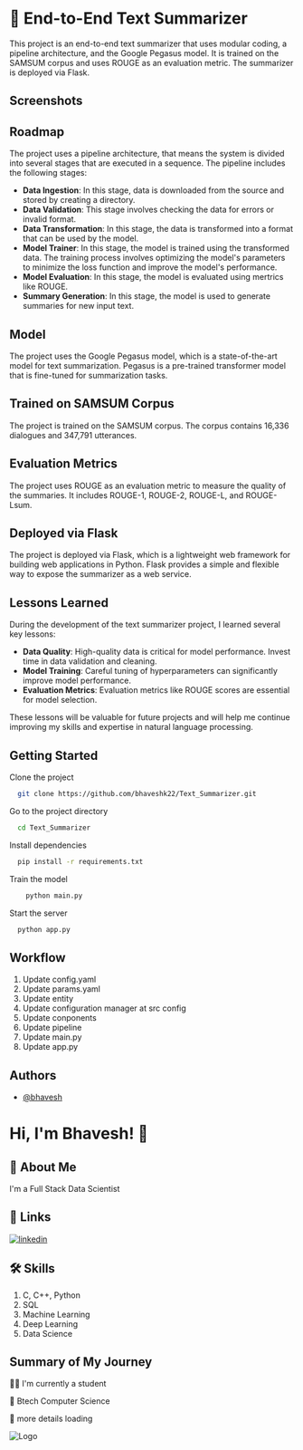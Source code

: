 
# 🤖 End-to-End Text Summarizer

This project is an end-to-end text summarizer that uses modular coding, a pipeline architecture, and the Google Pegasus model. It is trained on the SAMSUM corpus and uses ROUGE as an evaluation metric. The summarizer is deployed via Flask.







## Screenshots



## Roadmap

The project uses a pipeline architecture, that means the system is divided into several stages that are executed in a sequence. The pipeline includes the following stages:

- **Data Ingestion**: In this stage, data is downloaded from the source and stored by creating a directory.
- **Data Validation**: This stage involves checking the data for errors or invalid format.
- **Data Transformation**: In this stage, the data is transformed into a format that can be used by the model.
- **Model Trainer**: In this stage, the model is trained using the transformed data. The training process involves optimizing the model's parameters to minimize the loss function and improve the model's performance.
- **Model Evaluation**: In this stage, the model is evaluated using mertrics like ROUGE. 
- **Summary Generation**: In this stage, the model is used to generate summaries for new input text. 

## Model
The project uses the Google Pegasus model, which is a state-of-the-art model for text summarization. Pegasus is a pre-trained transformer model that is fine-tuned for summarization tasks.

## Trained on SAMSUM Corpus
The project is trained on the SAMSUM corpus. The corpus contains 16,336 dialogues and 347,791 utterances.

## Evaluation Metrics
The project uses ROUGE as an evaluation metric to measure the quality of the summaries. It includes ROUGE-1, ROUGE-2, ROUGE-L, and ROUGE-Lsum.

## Deployed via Flask
The project is deployed via Flask, which is a lightweight web framework for building web applications in Python. Flask provides a simple and flexible way to expose the summarizer as a web service.



## Lessons Learned

During the development of the text summarizer project, I learned several key lessons:

- **Data Quality**: High-quality data is critical for model performance. Invest time in data validation and cleaning.
- **Model Training**: Careful tuning of hyperparameters can significantly improve model performance.
- **Evaluation Metrics**: Evaluation metrics like ROUGE scores are essential for model selection.

These lessons will be valuable for future projects and will help me continue improving my skills and expertise in natural language processing.


## Getting Started

Clone the project

```bash
  git clone https://github.com/bhaveshk22/Text_Summarizer.git
```

Go to the project directory

```bash
  cd Text_Summarizer
```

Install dependencies

```bash
  pip install -r requirements.txt
```

Train the model

```bash
    python main.py
```

Start the server

```bash
  python app.py
```


## Workflow
1. Update config.yaml
2. Update params.yaml
3. Update entity
4. Update configuration manager at src config
5. Update conponents
6. Update pipeline
7. Update main.py
8. Update app.py
## Authors

- [@bhavesh](https://github.com/bhaveshk22)


# Hi, I'm Bhavesh! 👋


## 🚀 About Me
I'm a Full Stack Data Scientist


## 🔗 Links
[![linkedin](https://img.shields.io/badge/linkedin-0A66C2?style=for-the-badge&logo=linkedin&logoColor=white)](https://www.linkedin.com/in/bhavesh-kabdwal-6ba30a25b)


## 🛠 Skills
1. C, C++, Python
2. SQL
3. Machine Learning
4. Deep Learning
5. Data Science


## Summary of My Journey
👩‍💻 I'm currently a student

🧠 Btech Computer Science

💬 more details loading

![Logo](https://github-readme-stats.vercel.app/api?username=bhaveshk22&&show_icons=true&title_color=ffffff&icon_color=bb2acf&text_color=daf7dc&bg_color=151515)

